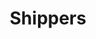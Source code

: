 ---
layout: internal/shippers
title: Shippers
permalink: /how-it-works/shippers/
hero: "hero/hero_membership.html"
---